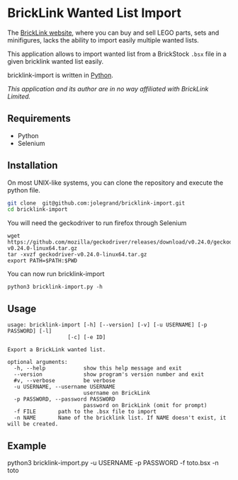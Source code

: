 BrickLink Wanted List Import
============================

The [BrickLink website](http://www.bricklink.com/), where you can buy and sell 
LEGO parts, sets and minifigures, lacks the ability to import easily multiple
wanted lists. 

This application allows to import wanted list from a BrickStock `.bsx` file in
a given bricklink wanted list easily.

bricklink-import is written in [Python](http://www.python.org/).

*This application and its author are in no way affiliated with BrickLink 
Limited.*


Requirements
------------

* Python
* Selenium


Installation
------------

On most UNIX-like systems, you can clone the repository and execute
the python file.

``` sh
git clone  git@github.com:jolegrand/bricklink-import.git
cd bricklink-import
```

You will need the geckodriver to run firefox through Selenium

```
wget https://github.com/mozilla/geckodriver/releases/download/v0.24.0/geckodriver-v0.24.0-linux64.tar.gz
tar -xvzf geckodriver-v0.24.0-linux64.tar.gz
export PATH=$PATH:$PWD

```

You can now run bricklink-import

```
python3 bricklink-import.py -h
```

Usage
-----

```
usage: bricklink-import [-h] [--version] [-v] [-u USERNAME] [-p PASSWORD] [-l] 
                   [-c] [-e ID]

Export a BrickLink wanted list.

optional arguments:
  -h, --help            show this help message and exit
  --version             show program's version number and exit
  #v, --verbose         be verbose
  -u USERNAME, --username USERNAME
                        username on BrickLink
  -p PASSWORD, --password PASSWORD
                        password on BrickLink (omit for prompt)
  -f FILE		path to the .bsx file to import
  -n NAME 		Name of the bricklink list. If NAME doesn't exist, it will be created.
```


Example
--------

python3 bricklink-import.py -u USERNAME -p PASSWORD -f toto.bsx -n toto